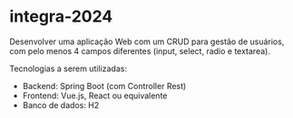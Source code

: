 # integra-2024

Desenvolver uma aplicação Web com um CRUD para gestão de usuários, com pelo menos 4 campos diferentes (input, select, radio e textarea).

Tecnologias a serem utilizadas:
- Backend: Spring Boot (com Controller Rest)
- Frontend: Vue.js, React ou equivalente
- Banco de dados: H2
